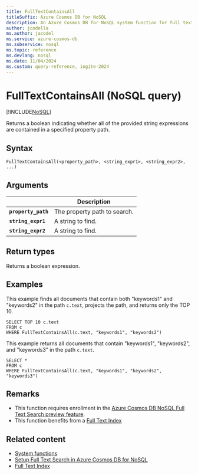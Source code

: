 ```yaml
---
title: FullTextContainsAll
titleSuffix: Azure Cosmos DB for NoSQL
description: An Azure Cosmos DB for NoSQL system function for full text search, finding all of the specified terms in a path.
author: jcodella
ms.author: jacodel
ms.service: azure-cosmos-db
ms.subservice: nosql
ms.topic: reference
ms.devlang: nosql
ms.date: 11/04/2024
ms.custom: query-reference, ingite-2024
---
```


# FullTextContainsAll (NoSQL query)

[!INCLUDE[NoSQL](../../includes/appliesto-nosql.md)]

Returns a boolean indicating whether all of the provided string expressions are contained in a specified property path.

## Syntax

```nosql
FullTextContainsAll(<property_path>, <string_expr1>, <string_expr2>, ...)  
```

## Arguments

| | Description |
| --- | --- |
| **`property_path`** | The property path to search. |
| **`string_expr1`** | A string to find. |
| **`string_expr2`** | A  string to find. |

## Return types

Returns a boolean expression.  

## Examples

This example finds all documents that contain both "keywords1" and "keywords2" in the path `c.text`, projects the path, and returns only the TOP 10.

```nosql
SELECT TOP 10 c.text
FROM c
WHERE FullTextContainsAll(c.text, "keywords1", "keywords2")
```

This example returns all documents that contain  "keywords1", "keywords2", and "keywords3" in the path `c.text`.

```nosql
SELECT *
FROM c
WHERE FullTextContainsAll(c.text, "keywords1", "keywords2", "keywords3") 
```

## Remarks

- This function requires enrollment in the [Azure Cosmos DB NoSQL Full Text Search preview feature](../../gen-ai/full-text-search.md).
- This function benefits from a [Full Text Index](../../index-policy.md)

## Related content

- [System functions](system-functions.yml)
- [Setup Full Text Search in Azure Cosmos DB for NoSQL](../../gen-ai/full-text-search.md)
- [Full Text Index](../../index-policy.md)
